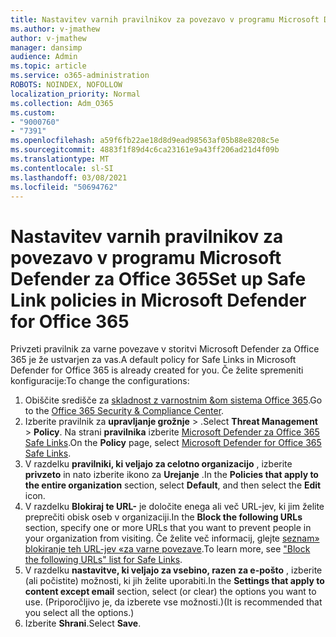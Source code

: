 ```yaml
---
title: Nastavitev varnih pravilnikov za povezavo v programu Microsoft Defender za Office 365
ms.author: v-jmathew
author: v-jmathew
manager: dansimp
audience: Admin
ms.topic: article
ms.service: o365-administration
ROBOTS: NOINDEX, NOFOLLOW
localization_priority: Normal
ms.collection: Adm_O365
ms.custom:
- "9000760"
- "7391"
ms.openlocfilehash: a59f6fb22ae18d8d9ead98563af05b88e8208c5e
ms.sourcegitcommit: 4883f1f89d4c6ca23161e9a43ff206ad21d4f09b
ms.translationtype: MT
ms.contentlocale: sl-SI
ms.lasthandoff: 03/08/2021
ms.locfileid: "50694762"
---
```

# <a name="set-up-safe-link-policies-in-microsoft-defender-for-office-365"></a><span data-ttu-id="12daf-102">Nastavitev varnih pravilnikov za povezavo v programu Microsoft Defender za Office 365</span><span class="sxs-lookup"><span data-stu-id="12daf-102">Set up Safe Link policies in Microsoft Defender for Office 365</span></span>

<span data-ttu-id="12daf-103">Privzeti pravilnik za varne povezave v storitvi Microsoft Defender za Office 365 je že ustvarjen za vas.</span><span class="sxs-lookup"><span data-stu-id="12daf-103">A default policy for Safe Links in Microsoft Defender for Office 365 is already created for you.</span></span> <span data-ttu-id="12daf-104">Če želite spremeniti konfiguracije:</span><span class="sxs-lookup"><span data-stu-id="12daf-104">To change the configurations:</span></span>

1. <span data-ttu-id="12daf-105">Obiščite središče za [skladnost z varnostnim &om sistema Office 365](https://go.microsoft.com/fwlink/p/?linkid=2077143).</span><span class="sxs-lookup"><span data-stu-id="12daf-105">Go to the [Office 365 Security & Compliance Center](https://go.microsoft.com/fwlink/p/?linkid=2077143).</span></span>
2. <span data-ttu-id="12daf-106">Izberite pravilnik za **upravljanje grožnje**  >  .</span><span class="sxs-lookup"><span data-stu-id="12daf-106">Select **Threat Management** > **Policy**.</span></span> <span data-ttu-id="12daf-107">Na strani **pravilnika** izberite [Microsoft Defender za Office 365 Safe Links](https://go.microsoft.com/fwlink/?linkid=2101058).</span><span class="sxs-lookup"><span data-stu-id="12daf-107">On the **Policy** page, select [Microsoft Defender for Office 365 Safe Links](https://go.microsoft.com/fwlink/?linkid=2101058).</span></span>
3. <span data-ttu-id="12daf-108">V razdelku **pravilniki, ki veljajo za celotno organizacijo** , izberite **privzeto** in nato izberite ikono za **Urejanje** .</span><span class="sxs-lookup"><span data-stu-id="12daf-108">In the **Policies that apply to the entire organization** section, select **Default**, and then select the **Edit** icon.</span></span>
4. <span data-ttu-id="12daf-109">V razdelku **Blokiraj te URL-** je določite enega ali več URL-jev, ki jim želite preprečiti obisk oseb v organizaciji.</span><span class="sxs-lookup"><span data-stu-id="12daf-109">In the **Block the following URLs** section, specify one or more URLs that you want to prevent people in your organization from visiting.</span></span> <span data-ttu-id="12daf-110">Če želite več informacij, glejte [seznam» blokiranje teh URL-jev «za varne povezave](https://go.microsoft.com/fwlink/?linkid=2092123).</span><span class="sxs-lookup"><span data-stu-id="12daf-110">To learn more, see ["Block the following URLs" list for Safe Links](https://go.microsoft.com/fwlink/?linkid=2092123).</span></span>
5. <span data-ttu-id="12daf-111">V razdelku **nastavitve, ki veljajo za vsebino, razen za e-pošto** , izberite (ali počistite) možnosti, ki jih želite uporabiti.</span><span class="sxs-lookup"><span data-stu-id="12daf-111">In the **Settings that apply to content except email** section, select (or clear) the options you want to use.</span></span> <span data-ttu-id="12daf-112">(Priporočljivo je, da izberete vse možnosti.)</span><span class="sxs-lookup"><span data-stu-id="12daf-112">(It is recommended that you select all the options.)</span></span>
6. <span data-ttu-id="12daf-113">Izberite **Shrani**.</span><span class="sxs-lookup"><span data-stu-id="12daf-113">Select **Save**.</span></span>
